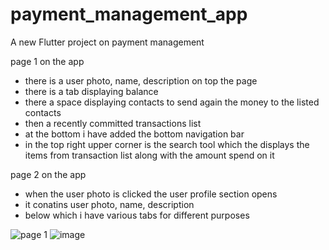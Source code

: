 # payment_management_app

A new Flutter project on payment management

page 1 on the app
- there is a user photo, name, description on top the page
- there is a tab displaying balance
- there a  space displaying contacts to send again the money to the listed contacts
- then a recently committed transactions list
- at the bottom i have added the bottom navigation bar
- in the top right upper corner is the search tool which the displays the items from transaction list along with the amount spend on it

page 2 on the app
- when the user photo is clicked the user profile section opens
- it conatins user photo, name, description
- below which i have various tabs for different purposes

  
![page 1](https://github.com/JanaviMahadik/payment-management-app/assets/157902522/0ab4a92d-e5ff-43c7-851c-89d1485d0982)   ![image](https://github.com/JanaviMahadik/payment-management-app/assets/157902522/4f81a776-0e60-494b-a526-0633a999b290)
